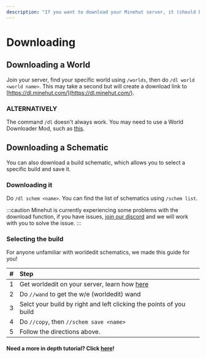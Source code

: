```yaml
---
description: "If you want to download your Minehut server, it (should be) simple and easy."
---
```


# Downloading

## Downloading a World

Join your server, find your specific world using `/worlds`, then do `/dl world <world name>`. This may take a second but will create a download link to [https://dl.minehut.com/](https://dl.minehut.com/).

### ALTERNATIVELY

The command `/dl` doesn't always work. You may need to use a World Downloader Mod, such as [this](https://www.minecraftforum.net/forums/mapping-and-modding-java-edition/minecraft-mods/2520465-world-downloader-mod-create-backups-of-your-builds).

## Downloading a Schematic

You can also download a build schematic, which allows you to select a specific build and save it.

### Downloading it

Do `/dl schem <name>`. You can find the list of schematics using `/schem list`.

:::caution
Minehut is currently experiencing some problems with the download function, if you have issues, [join our discord](https://invite.gg/minehutxyz) and we will work with you to solve the issue.
:::

### Selecting the build

For anyone unfamiliar with worldedit schematics, we made this guide for you!

| \#  | Step                                                                |
| :-- | :------------------------------------------------------------------ |
| 1   | Get worldedit on your server, learn how [here](/faq/panel/plugins)  |
| 2   | Do `//wand` to get the w/e \(worldedit\) wand                       |
| 3   | Selct your build by right and left clicking the points of you build |
| 4   | Do `//copy`, then `//schem save <name>`                             |
| 5   | Follow the directions above.                                        |

#### Need a more in depth tutorial? Click [here](/plugins/popular/worldedit)!
